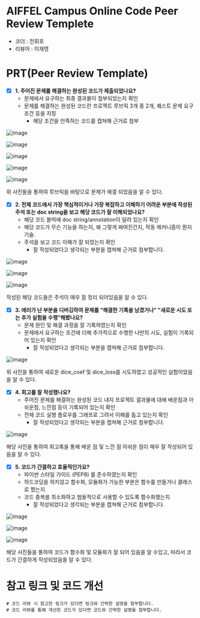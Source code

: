 # AIFFEL Campus Online Code Peer Review Templete
- 코더 : 전휘호
- 리뷰어 : 이재영


# PRT(Peer Review Template)
- [x]  **1. 주어진 문제를 해결하는 완성된 코드가 제출되었나요?**
    - 문제에서 요구하는 최종 결과물이 첨부되었는지 확인
    - 문제를 해결하는 완성된 코드란 프로젝트 루브릭 3개 중 2개, 
    퀘스트 문제 요구조건 등을 지칭
        - 해당 조건을 만족하는 코드를 캡쳐해 근거로 첨부
     
![image](https://github.com/youungg/EXPLORATION_jhh/assets/149548911/18022b43-e861-4576-8a6b-5f4cebc7776f)

![image](https://github.com/youungg/EXPLORATION_jhh/assets/149548911/3ea7844b-255e-4ae1-8807-3b9f261ec5e4)

![image](https://github.com/youungg/EXPLORATION_jhh/assets/149548911/6d30ee1a-0725-4508-b0fa-436e224d948f)

![image](https://github.com/youungg/EXPLORATION_jhh/assets/149548911/172ed5e6-5114-4875-bbf0-b40b89af6b48)

 ![image](https://github.com/youungg/EXPLORATION_jhh/assets/149548911/6afeeee9-ca5b-4e93-a5ed-c54d72703d1d)

 위 사진들을 통하여 루브릭을 바탕으로 문제가 해결 되었음을 알 수 있다.
   
- [x]  **2. 전체 코드에서 가장 핵심적이거나 가장 복잡하고 이해하기 어려운 부분에 작성된 
주석 또는 doc string을 보고 해당 코드가 잘 이해되었나요?**
    - 해당 코드 블럭에 doc string/annotation이 달려 있는지 확인
    - 해당 코드가 무슨 기능을 하는지, 왜 그렇게 짜여진건지, 작동 메커니즘이 뭔지 기술.
    - 주석을 보고 코드 이해가 잘 되었는지 확인
        - 잘 작성되었다고 생각되는 부분을 캡쳐해 근거로 첨부합니다.


![image](https://github.com/youungg/EXPLORATION_jhh/assets/149548911/2b0ae4d4-b7ae-4e18-80e5-fe379d8c148c)

![image](https://github.com/youungg/EXPLORATION_jhh/assets/149548911/e36f9672-9432-42a7-9d8d-71a3e31b9737)

![image](https://github.com/youungg/EXPLORATION_jhh/assets/149548911/d644c374-df65-4df8-87f6-5c2e6fe0d187)

작성된 해당 코드들은 주석이 매우 잘 정리 되어있음을 알 수 있다.

- [x]  **3. 에러가 난 부분을 디버깅하여 문제를 “해결한 기록을 남겼거나” 
”새로운 시도 또는 추가 실험을 수행”해봤나요?**
    - 문제 원인 및 해결 과정을 잘 기록하였는지 확인
    - 문제에서 요구하는 조건에 더해 추가적으로 수행한 나만의 시도, 
    실험이 기록되어 있는지 확인
        - 잘 작성되었다고 생각되는 부분을 캡쳐해 근거로 첨부합니다.


![image](https://github.com/youungg/EXPLORATION_jhh/assets/149548911/5545c915-2097-443d-990e-3555675b9a1e)

 위 사진을 통하여 새로운 dice_coef 및 dice_loss를 시도하였고 성공적인 실험이었음을 알 수 있다.       
- [x]  **4. 회고를 잘 작성했나요?**
    - 주어진 문제를 해결하는 완성된 코드 내지 프로젝트 결과물에 대해
    배운점과 아쉬운점, 느낀점 등이 기록되어 있는지 확인
    - 전체 코드 실행 플로우를 그래프로 그려서 이해를 돕고 있는지 확인
        - 잘 작성되었다고 생각되는 부분을 캡쳐해 근거로 첨부합니다.

![image](https://github.com/youungg/EXPLORATION_jhh/assets/149548911/2aa57eb9-b76a-4871-9fb1-85052a21480b)

해당 사진을 통하여 회고록을 통해 배운 점 및 느낀 점 아쉬운 점이 매우 잘 작성되어 있음을 알 수 있다.

- [x]  **5. 코드가 간결하고 효율적인가요?**
    - 파이썬 스타일 가이드 (PEP8) 를 준수하였는지 확인
    - 하드코딩을 하지않고 함수화, 모듈화가 가능한 부분은 함수를 만들거나 클래스로 짰는지
    - 코드 중복을 최소화하고 범용적으로 사용할 수 있도록 함수화했는지
        - 잘 작성되었다고 생각되는 부분을 캡쳐해 근거로 첨부합니다.

![image](https://github.com/youungg/EXPLORATION_jhh/assets/149548911/f386befb-fd34-4b3f-a127-603f97510a57)

![image](https://github.com/youungg/EXPLORATION_jhh/assets/149548911/dbd0d922-e8c5-46a2-a24e-1ddd60a7d45b)

![image](https://github.com/youungg/EXPLORATION_jhh/assets/149548911/6067157a-1891-468d-b02d-4c4a5763f107)

해당 사진들을 통하여 코드가 함수화 및 모듈화가 잘 되어 있음을 알 수있고, 따라서 코드가 간결하게 작성되었음을 알 수 있다.

# 참고 링크 및 코드 개선
```
# 코드 리뷰 시 참고한 링크가 있다면 링크와 간략한 설명을 첨부합니다.
# 코드 리뷰를 통해 개선한 코드가 있다면 코드와 간략한 설명을 첨부합니다.
```
